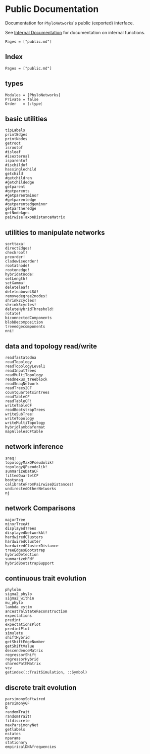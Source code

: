 # Public Documentation

Documentation for `PhyloNetworks`'s public (exported) interface.

See [Internal Documentation](@ref) for documentation on internal functions.

```@contents
Pages = ["public.md"]
```

## Index

```@index
Pages = ["public.md"]
```

## types

```@autodocs
Modules = [PhyloNetworks]
Private = false
Order   = [:type]
```

## basic utilities

```@docs
tipLabels
printEdges
printNodes
getroot
isrootof
#isleaf
#isexternal
isparentof
#ischildof
hassinglechild
getchild
#getchildren
#getchildedge
getparent
#getparents
#getparentminor
#getparentedge
#getparentedgeminor
getpartneredge
getNodeAges
pairwiseTaxonDistanceMatrix
```

## utilities to manipulate networks

```@docs
sorttaxa!
directEdges!
checkroot!
preorder!
cladewiseorder!
rootatnode!
rootonedge!
hybridatnode!
setLength!
setGamma!
deleteleaf!
deleteaboveLSA!
removedegree2nodes!
shrink2cycles!
shrink3cycles!
deleteHybridThreshold!
rotate!
biconnectedComponents
blobDecomposition
treeedgecomponents
nni!
```

## data and topology read/write

```@docs
readfastatodna
readTopology
readTopologyLevel1
readInputTrees
readMultiTopology
readnexus_treeblock
readSnaqNetwork
readTrees2CF
countquartetsintrees
readTableCF
readTableCF!
writeTableCF
readBootstrapTrees
writeSubTree!
writeTopology
writeMultiTopology
hybridlambdaformat
mapAllelesCFtable
```

## network inference

```@docs
snaq!
topologyMaxQPseudolik!
topologyQPseudolik!
summarizeDataCF
fittedQuartetCF
bootsnaq
calibrateFromPairwiseDistances!
undirectedOtherNetworks
nj
```
## network Comparisons

```@docs
majorTree
minorTreeAt
displayedTrees
displayedNetworkAt!
hardwiredClusters
hardwiredCluster
hardwiredClusterDistance
treeEdgesBootstrap
hybridDetection
summarizeHFdf
hybridBootstrapSupport
```

## continuous trait evolution

```@docs
phylolm
sigma2_phylo
sigma2_within
mu_phylo
lambda_estim
ancestralStateReconstruction
expectations
predint
expectationsPlot
predintPlot
simulate
shiftHybrid
getShiftEdgeNumber
getShiftValue
descendenceMatrix
regressorShift
regressorHybrid
sharedPathMatrix
vcv
getindex(::TraitSimulation, ::Symbol)
```

## discrete trait evolution

```@docs
parsimonySoftwired
parsimonyGF
Q
randomTrait
randomTrait!
fitdiscrete
maxParsimonyNet
getlabels
nstates
nparams
stationary
empiricalDNAfrequencies
```
